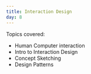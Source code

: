 ```yaml
---
title: Interaction Design
day: 8
---
```


Topics covered:

- Human Computer interaction
- Intro to Interaction Design
- Concept Sketching
- Design Patterns
